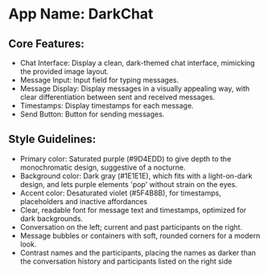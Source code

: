 # **App Name**: DarkChat

## Core Features:

- Chat Interface: Display a clean, dark-themed chat interface, mimicking the provided image layout.
- Message Input: Input field for typing messages.
- Message Display: Display messages in a visually appealing way, with clear differentiation between sent and received messages.
- Timestamps: Display timestamps for each message.
- Send Button: Button for sending messages.

## Style Guidelines:

- Primary color: Saturated purple (#9D4EDD) to give depth to the monochromatic design, suggestive of a nocturne.
- Background color: Dark gray (#1E1E1E), which fits with a light-on-dark design, and lets purple elements 'pop' without strain on the eyes.
- Accent color: Desaturated violet (#5F4B8B), for timestamps, placeholders and inactive affordances
- Clear, readable font for message text and timestamps, optimized for dark backgrounds.
- Conversation on the left; current and past participants on the right.
- Message bubbles or containers with soft, rounded corners for a modern look.
- Contrast names and the participants, placing the names as darker than the conversation history and participants listed on the right side